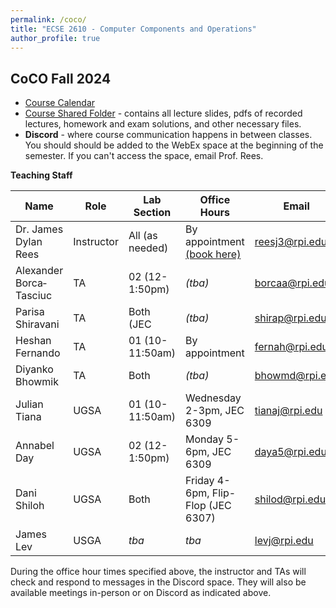 ```yaml
---
permalink: /coco/
title: "ECSE 2610 - Computer Components and Operations"
author_profile: true
---
```


## CoCO Fall 2024

* [Course Calendar](https://docs.google.com/spreadsheets/d/1ZMBrMZQafYQkDq-hXXXMoT3DYaLaOsYWDn9MzZFm504/edit?usp=sharing)
* [Course Shared Folder](https://u.pcloud.link/publink/show?code=kZvtBO0ZLH4q6HXwWdktRzuunSGw6XPYlf57) - contains all lecture slides, pdfs of recorded lectures, homework and exam solutions, and other necessary files.
* **Discord** - where course communication happens in between classes.  You should should be added to the WebEx space at the beginning of the semester.  If you can't access the space, email Prof. Rees.

**Teaching Staff**

| Name  | Role | Lab Section | Office Hours | Email | Discord Name |
| ------------- | ------------- | ------------- | ------------- | ------------- | ------------- |
| Dr. James Dylan Rees | Instructor  | All (as needed)  | By appointment [(book here)](https://calendly.com/reesj3/coco-office-hours) | reesj3@rpi.edu  | j.dylanrees |
| Alexander Borca‐Tasciuc  | TA  | 02 (12-1:50pm)  | *(tba)* | borcaa@rpi.edu  | alexborca |
| Parisa Shiravani | TA  | Both (JEC   | *(tba)* | shirap@rpi.edu  | parisan_sh |
| Heshan Fernando | TA  | 01 (10-11:50am)  | By appointment | fernah@rpi.edu  | Heshan |
| Diyanko Bhowmik | TA  | Both  | *(tba)* | bhowmd@rpi.edu  | diyanko |
| Julian Tiana | UGSA  | 01 (10-11:50am)  | Wednesday 2-3pm, JEC 6309 | tianaj@rpi.edu | succulent2000 |
| Annabel Day | UGSA  | 02 (12-1:50pm)   | Monday 5-6pm, JEC 6309 | daya5@rpi.edu | catalyst_26 |
| Dani Shiloh | UGSA  | Both | Friday 4-6pm, Flip-Flop (JEC 6307) | shilod@rpi.edu | neothesomething |
| James Lev | USGA | *tba* | *tba* | levj@rpi.edu | gamese | 

During the office hour times specified above, the instructor and TAs will check and respond to messages in the Discord space.  They will also be available meetings in-person or on Discord as indicated above.



